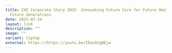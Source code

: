 ```yaml
---
title: CHI Corporate Story 2025  Innovating Future Care for Future Health for
  Future Generations
date: 2025-07-24
layout: link
description: ""
image: ""
variant: tiptap
external: https://https://youtu.be/IEwz8zgBEjw
---
```

